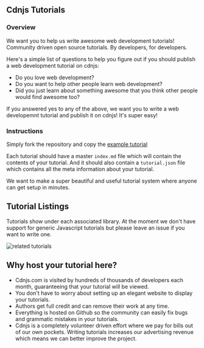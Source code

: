 
## Cdnjs Tutorials

### Overview

We want you to help us write awesome web development tutorials! Community driven open source tutorials. By developers, for developers.

Here's a simple list of questions to help you figure out if you should publish a web development tutorial on cdnjs:
- Do you love web development?
- Do you want to help other people learn web development?
- Did you just learn about something awesome that you think other people would find awesome too?

If you answered yes to any of the above, we want you to write a web developemnt tutorial and publish it on cdnjs! It's super easy!

### Instructions

Simply fork the repository and copy the [example tutorial](https://github.com/cdnjs/tutorials/tree/master/backbone.js/organizing-backbone-using-modules)

Each tutorial should have a master `index.md` file which will contain the contents of your tutorial. And it should also contain a `tutorial.json` file which contains all the meta information about your tutorial.

We want to make a super beautiful and useful tutorial system where anyone can get setup in minutes.

## Tutorial Listings

Tutorials show under each associated library. At the moment we don't have support for generic Javascript tutorials but please leave an issue if you want to write one.

![related tutorials](http://i.imgur.com/mDOePCw.png)

## Why host your tutorial here?

* Cdnjs.com is visited by hundreds of thousands of developers each month, guaranteeing that your tutorial will be viewed.
* You don't have to worry about setting up an elegant website to display your tutorials.
* Authors get full credit and can remove their work at any time.
* Everything is hosted on Github so the community can easily fix bugs and grammatic mistakes in your tutorials.
* Cdnjs is a completely volunteer driven effort where we pay for bills out of our own pockets. Writing tutorials increases our advertising revenue which means we can better improve the project.
